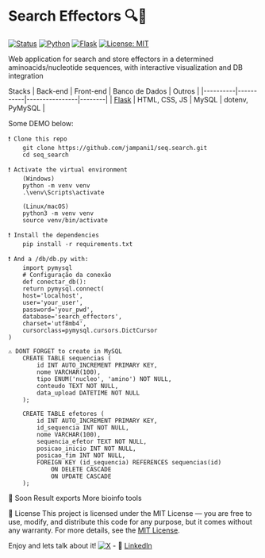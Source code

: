 # Search Effectors 🔍🧬

[![Status](https://img.shields.io/badge/status-em%20desenvolvimento-yellow)]()
[![Python](https://img.shields.io/badge/python-3.11-blue?logo=python)]()
[![Flask](https://img.shields.io/badge/flask-web%20framework-lightgrey?logo=flask)]()
[![License: MIT](https://img.shields.io/badge/license-MIT-green.svg)]()

Web application for search and store effectors in a determined aminoacids/nucleotide sequences, with interactive visualization and DB integration 

Stacks
| Back-end | Front-end | Banco de Dados | Outros |
|----------|-----------|----------------|--------|
| [Flask](https://flask.palletsprojects.com/) | HTML, CSS, JS | MySQL | dotenv, PyMySQL |

Some DEMO below:

    ❗ Clone this repo
        git clone https://github.com/jampani1/seq.search.git
        cd seq_search

    ❗ Activate the virtual environment
        (Windows)
        python -m venv venv
        .\venv\Scripts\activate

        (Linux/macOS)
        python3 -m venv venv
        source venv/bin/activate

    ❗ Install the dependencies
        pip install -r requirements.txt

    ❗ And a /db/db.py with:
        import pymysql
        # Configuração da conexão
        def conectar_db():
        return pymysql.connect(
        host='localhost',
        user='your_user',
        password='your_pwd',
        database='search_effectors',
        charset='utf8mb4',
        cursorclass=pymysql.cursors.DictCursor
    )
    
    ⚠️ DONT FORGET to create in MySQL
        CREATE TABLE sequencias (
            id INT AUTO_INCREMENT PRIMARY KEY,
            nome VARCHAR(100),
            tipo ENUM('nucleo', 'amino') NOT NULL,
            conteudo TEXT NOT NULL,
            data_upload DATETIME NOT NULL
        );

        CREATE TABLE efetores (
            id INT AUTO_INCREMENT PRIMARY KEY,
            id_sequencia INT NOT NULL,
            nome VARCHAR(100),
            sequencia_efetor TEXT NOT NULL,
            posicao_inicio INT NOT NULL,
            posicao_fim INT NOT NULL,
            FOREIGN KEY (id_sequencia) REFERENCES sequencias(id)
                ON DELETE CASCADE
                ON UPDATE CASCADE
        );

🧪 Soon
        Result exports
        More bioinfo tools

📝 License
        This project is licensed under the MIT License — you are free to use, modify, and distribute this code for any purpose, but it comes without any warranty.
        For more details, see the <a href="https://opensource.org/licenses/MIT">MIT License</a>.

Enjoy and lets talk about it!
        [![X](https://img.shields.io/badge/X-000000?style=flat&logoColor=white)](https://x.com/jampaninho)
        - 💼 [LinkedIn](https://www.linkedin.com/in/mauriciojampani)


